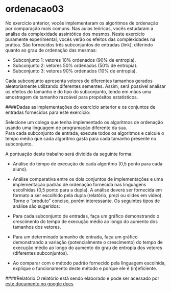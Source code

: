 # ordenacao03
No exercício anterior, vocês implementaram os algoritmos de ordenação por comparação mais comuns.
Nas aulas teóricas, vocês estudaram a análise da complexidade assintótica dos mesmos.
Neste exercício puramente experimental, vocês verão os efeitos das complexidades na prática.
São fornecidos três subconjuntos de entradas (link), diferindo quanto ao grau de ordenação das mesmas:      
- Subconjunto 1: vetores 10% ordenados (90% de entropia).
- Subconjunto 2: vetores 50% ordenados (50% de entropia).
- Subconjunto 3: vetores 90% ordenados (10% de entropia).

Cada subconjunto apresenta vetores de diferentes tamanhos gerados aleatoriamente utilizando diferentes sementes. 
Assim, será possível analisar os efeitos do tamanho e do tipo do subconjunto, tendo em mãos uma amostragem de tamanho razoável para propósitos estatísticos. 

####Dadas as implementações do exercício anterior e os conjuntos de entradas fornecidos para este exercício:      

Selecione um colega que tenha implementado os algoritmos de ordenação usando uma linguagem de programação diferente da sua.     
Para cada subconjunto de entrada, execute todos os algoritmos e calcule o tempo médio que cada algoritmo gasta para cada tamanho presente no subconjunto.

A pontuação deste trabalho será dividida da seguinte forma:
- Análise do tempo de execução de cada algoritmo (0,5 ponto para cada aluno).

- Análise comparativa entre os dois conjuntos de implementações e uma implementação padrão de ordenação fornecida nas linguagens escolhidas (0,5 ponto para a dupla). A análise deverá ser fornecida em formato a ser escolhido pela dupla (relatório, prezi ou slides em vídeo). Torne o “produto” conciso, porém interessante. Os seguintes tipos de análise são sugeridos:

- Para cada subconjunto de entradas, faça um gráfico demonstrando o crescimento do tempo de execução médio ao longo do aumento dos tamanhos dos vetores.
- Para um determinado tamanho de entrada, faça um gráfico demonstrando a variação (potencialmente o crescimento) do tempo de execução médio ao longo do aumento do grau de entropia dos vetores (diferentes subconjuntos).
- Ao comparar com o método padrão fornecido pela linguagem escolhida, explique o funcionamento deste método e porque ele é (in)eficiente.

####Relatório
O relatório está sendo elaborado e pode ser acessado por [este documento no google docs](https://docs.google.com/document/d/1Rm9Rcsx1hl9cY4Z97r6xt_4qdZcMM3hpBhkugdaU8Qs/edit?usp=sharing)
